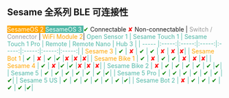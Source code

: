 ## Sesame 全系列 BLE 可连接性
<span style="color:white;background-color:orange;"> SesameOS 2 </span>
<span style="color:white;background-color:#51B8A7;"> SesameOS 3 </span>
<span style="color:green;float:">✔</span> Connectable
<span style="color:red">✘</span> Non-connectable
| <span  style="color: #999;">Switch / Connector </span> | <span style="color:orange">WiFi Module 2</span>| <span style="color:#51B8A7">Open Sensor 1<span> | <span style="color:#51B8A7">Sesame Touch 1</span> | <span style="color:#51B8A7">Sesame Touch 1 Pro</span> | <span style="color:#51B8A7">Remote</span> | <span style="color:#51B8A7">Remote Nano</span> | <span style="color:#51B8A7">Hub 3</span> | 
| ----- |:-----:|:-----:|:-----:|:-----:|:-----:|:-----:|:-----:|
| <span style="color:orange">Sesame 3</span> | <span style="color:green">✔</span> | <span style="color:red">✘</span> | <span style="color:green">✔</span> | <span style="color:green">✔</span> | <span style="color:red">✘</span> | <span style="color:red">✘</span> |<span style="color:red">✘</span>|
| <span style="color:orange">Sesame Bot 1</span> | <span style="color:green">✔</span> | <span style="color:red">✘</span> | <span style="color:green">✔</span> |<span style="color:green">✔</span> |<span style="color:red">✘</span> |<span style="color:red">✘</span> |<span style="color:red">✘</span>|
| <span style="color:orange">Sesame Bike 1</span> | <span style="color:green">✔</span> | <span style="color:red">✘</span> | <span style="color:green">✔</span> | <span style="color:green">✔</span> | <span style="color:red">✘</span> | <span style="color:red">✘</span> |<span style="color:red">✘</span>|
| <span style="color:orange">Sesame 4</span> | <span style="color:green">✔</span> | <span style="color:red">✘</span> |<span style="color:green">✔</span> |<span style="color:green">✔</span> |<span style="color:red">✘</span> |<span style="color:red">✘</span> |<span style="color:red">✘</span>|
| <span style="color:#51B8A7">Sesame Bike 2</span> | <span style="color:red">✘</span> | <span style="color:green">✔</span> | <span style="color:green">✔</span> | <span style="color:green">✔</span> | <span style="color:green">✔</span> | <span style="color:green">✔</span> |<span style="color:green">✔</span>|
| <span style="color:#51B8A7">Sesame 5</span> | <span style="color:green">✔</span> | <span style="color:green">✔</span> | <span style="color:green">✔</span> | <span style="color:green">✔</span> | <span style="color:green">✔</span> | <span style="color:green">✔</span> |<span style="color:green">✔</span>|
| <span style="color:#51B8A7">Sesame 5 Pro</span> | <span style="color:green">✔</span> | <span style="color:green">✔</span> | <span style="color:green">✔</span> | <span style="color:green">✔</span> | <span style="color:green">✔</span> | <span style="color:green">✔</span> |<span style="color:green">✔</span>|
| <span style="color:#51B8A7">Sesame 5 US</span> | <span style="color:green">✔</span> | <span style="color:green">✔</span> | <span style="color:green">✔</span> | <span style="color:green">✔</span> | <span style="color:green">✔</span> | <span style="color:green">✔</span> |<span style="color:green">✔</span>|
| <span style="color:#51B8A7">Sesame Bot 2</span> | <span style="color:red">✘</span> | <span style="color:green">✔</span> | <span style="color:green">✔</span> | <span style="color:green">✔</span> | <span style="color:green">✔</span> | <span style="color:green">✔</span> |<span style="color:green">✔</span>|
